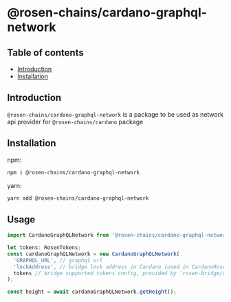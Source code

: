 # @rosen-chains/cardano-graphql-network

## Table of contents

- [Introduction](#introduction)
- [Installation](#installation)

## Introduction

`@rosen-chains/cardano-graphql-network` is a package to be used as network api provider for `@rosen-chains/cardano` package

## Installation

npm:

```sh
npm i @rosen-chains/cardano-graphql-network
```

yarn:

```sh
yarn add @rosen-chains/cardano-graphql-network
```

## Usage

```ts
import CardanoGraphQLNetwork from '@rosen-chains/cardano-graphql-network';

let tokens: RosenTokens;
const cardanoGraphQLNetwork = new CardanoGraphQLNetwork(
  'GRAPHQL_URL', // graphql url
  'lockAddress', // bridge lock address in Cardano (used in CardanoRosenExtractor)
  tokens // bridge supported tokens config, provided by `rosen-bridge/contract`
);

const height = await cardanoGraphQLNetwork.getHeight();
```
